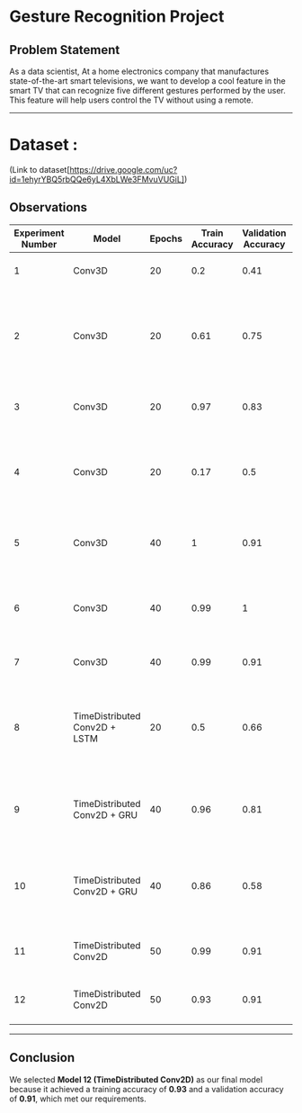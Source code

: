 # Gesture Recognition Project

## Problem Statement
As a data scientist, At a home electronics company that manufactures state-of-the-art smart televisions, we want to develop a cool feature in the smart TV that can recognize five different gestures performed by the user. This feature will help users control the TV without using a remote.

---
# Dataset : 
(Link to dataset[https://drive.google.com/uc?id=1ehyrYBQ5rbQQe6yL4XbLWe3FMvuVUGiL])

## Observations

| Experiment Number | Model                          | Epochs | Train Accuracy | Validation Accuracy | Decision + Explanation                                                                                                                                               |
|--------------------|-------------------------------|--------|-----------------|---------------------|---------------------------------------------------------------------------------------------------------------------------------------------------------------------|
| 1                  | Conv3D                        | 20     | 0.2             | 0.41                | Adding more layers, as it’s clear that the model cannot learn.                                                                                                      |
| 2                  | Conv3D                        | 20     | 0.61            | 0.75                | While the accuracies have increased compared to the prior model, the number of parameters has gone up significantly. Reducing the number of parameters.             |
| 3                  | Conv3D                        | 20     | 0.97            | 0.83                | The model seems to be overfitting; reducing the number of parameters even further.                                                                                  |
| 4                  | Conv3D                        | 20     | 0.17            | 0.5                 | Reducing the number of parameters has had an adverse effect, and now the model is underfitting. Increasing the number of epochs to 40 and removing Dropout layers.  |
| 5                  | Conv3D                        | 40     | 1               | 0.91                | The model is clearly overfitting. Reducing the number of parameters and re-introducing Dropout layers.                                                              |
| 6                  | Conv3D                        | 40     | 0.99            | 1                   | The model is definitely overfitting. Increasing the number of Dropout layers and replacing the Flatten layer with GlobalAveragePooling3D.                           |
| 7                  | Conv3D                        | 40     | 0.99            | 0.91                | The model still seems to be overfitting. Trying a different architecture.                                                                                           |
| 8                  | TimeDistributed Conv2D + LSTM | 20     | 0.5             | 0.66                | The accuracy is sub-par, most likely due to the limited number of epochs. However, due to time restraints, switching to a different architecture and increasing epochs to 40. |
| 9                  | TimeDistributed Conv2D + GRU  | 40     | 0.96            | 0.81                | The model works well; however, the difference between the train and validation accuracy is significant. Adding some Dropout layers.                                 |
| 10                 | TimeDistributed Conv2D + GRU  | 40     | 0.86            | 0.58                | Adding Dropout layers has negatively impacted the model. Trying a different model architecture and increasing the number of epochs to 50.                           |
| 11                 | TimeDistributed Conv2D        | 50     | 0.99            | 0.91                | The model seems to be overfitting. Introducing Dropout layers to deal with overfitting.                                                                             |
| 12                 | TimeDistributed Conv2D        | 50     | 0.93            | 0.91                | The accuracy scores for the model are great. Selecting Model 12 as the final model.                                                                                 |

---

## Conclusion
We selected **Model 12 (TimeDistributed Conv2D)** as our final model because it achieved a training accuracy of **0.93** and a validation accuracy of **0.91**, which met our requirements.

